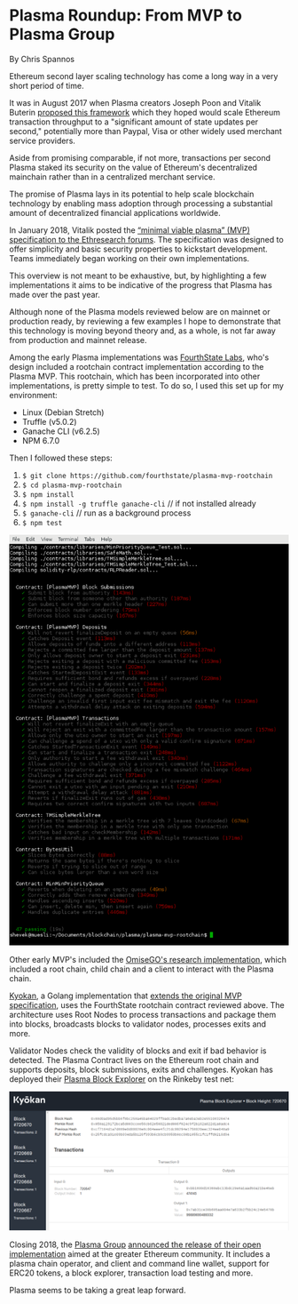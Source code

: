 # Plasma Roundup: From MVP to Plasma Group
By Chris Spannos

Ethereum second layer scaling technology has come a long way in a very short period of time.

It was in August 2017 when Plasma creators Joseph Poon and Vitalik Buterin [proposed this framework](https://plasma.io/plasma.pdf) which they hoped would scale Ethereum transaction throughput to a "significant amount of state updates per second," potentially more than Paypal, Visa or other widely used merchant service providers.

Aside from promising comparable, if not more, transactions per second Plasma staked its security on the value of Ethereum's decentralized mainchain rather than in a centralized merchant service.

The promise of Plasma lays in its potential to help scale blockchain technology by enabling mass adoption through processing a substantial amount of decentralized financial applications worldwide.

In January 2018, Vitalik posted the [“minimal viable plasma” (MVP) specification to the Ethresearch forums](https://ethresear.ch/t/minimal-viable-plasma/426). The specification was designed to offer simplicity and basic security properties to kickstart development. Teams immediately began working on their own implementations.

This overview is not meant to be exhaustive, but, by highlighting a few implementations it aims to be indicative of the progress that Plasma has made over the past year.

Although none of the Plasma models reviewed below are on mainnet or production ready, by reviewing a few examples I hope to demonstrate that this technology is moving beyond theory and, as a whole, is not far away from production and mainnet release.     

Among the early Plasma implementations was [FourthState Labs](https://github.com/FourthState/plasma-mvp-rootchain), who's design included a rootchain contract implementation according to the Plasma MVP. This rootchain, which has been incorporated into other implementations, is pretty simple to test. To do so, I used this set up for my environment:

* Linux (Debian Stretch)
* Truffle (v5.0.2)
* Ganache CLI (v6.2.5)
* NPM 6.7.0

Then I followed these steps:

1. `$ git clone https://github.com/fourthstate/plasma-mvp-rootchain`
2. `$ cd plasma-mvp-rootchain`
3. `$ npm install`
4. `$ npm install -g truffle ganache-cli` // if not installed already
5. `$ ganache-cli` // run as a background process
6. `$ npm test`

![FourthState tests](/images-for-article/Fourth-Estate/fourth-estate.png)

Other early MVP's included the [OmiseGO's research implementation](https://github.com/omisego/plasma-mvp), which included a root chain, child chain and a client to interact with the Plasma chain.

[Kyokan](https://github.com/kyokan/plasma), a Golang implementation that [extends the original MVP specification](https://kauri.io/article/7f9e1c04f3964016806becc33003bdf3/v4/minimum-viable-plasma-the-kyokan-implementation), uses the FourthState rootchain contract reviewed above. The architecture uses Root Nodes to process transactions and package them into blocks, broadcasts blocks to validator nodes, processes exits and more.

Validator Nodes check the validity of blocks and exit if bad behavior is detected. The Plasma Contract lives on the Ethereum root chain and supports deposits, block submissions, exits and challenges. Kyokan has deployed their [Plasma Block Explorer](https://explorer.kyokan.io/) on the Rinkeby test net:

![Kyokan Block Explorer](/images-for-article/Kyokan/kyokan-block-explorer.png)

Closing 2018, the [Plasma Group](https://plasma.group/) [announced the release of their open implementation](https://medium.com/plasma-group/plasma-spec-9d98d0f2fccf) aimed at the greater Ethereum community. It includes a plasma chain operator, and client and command line wallet, support for ERC20 tokens, a block explorer, transaction load testing and more.




Plasma seems to be taking a great leap forward.
